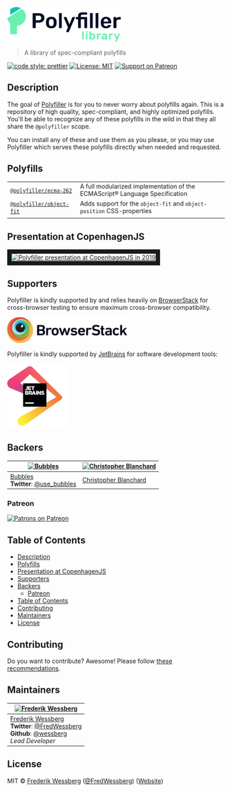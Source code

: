 <!-- SHADOW_SECTION_LOGO_START -->

<div><img alt="Logo" src="https://raw.githubusercontent.com/polyfiller-org/library/master/documentation/asset/logo-color-text.png" height="80"   /></div>

<!-- SHADOW_SECTION_LOGO_END -->

<!-- SHADOW_SECTION_DESCRIPTION_SHORT_START -->

> A library of spec-compliant polyfills

<!-- SHADOW_SECTION_DESCRIPTION_SHORT_END -->

<!-- SHADOW_SECTION_BADGES_START -->

<a href="https://github.com/prettier/prettier"><img alt="code style: prettier" src="https://img.shields.io/badge/code_style-prettier-ff69b4.svg"    /></a>
<a href="https://opensource.org/licenses/MIT"><img alt="License: MIT" src="https://img.shields.io/badge/License-MIT-yellow.svg"    /></a>
<a href="https://www.patreon.com/bePatron?u=11315442"><img alt="Support on Patreon" src="https://img.shields.io/badge/patreon-donate-green.svg"    /></a>

<!-- SHADOW_SECTION_BADGES_END -->

<!-- SHADOW_SECTION_DESCRIPTION_LONG_START -->

## Description

<!-- SHADOW_SECTION_DESCRIPTION_LONG_END -->

The goal of [Polyfiller](https://github.com/wessberg/Polyfiller) is for you to never worry about polyfills again.
This is a repository of high quality, spec-compliant, and highly optimized polyfills.
You'll be able to recognize any of these polyfills in the wild in that they all share the `@polyfiller` scope.

You can install any of these and use them as you please, or you may use Polyfiller which serves these polyfills directly when needed and requested.

## Polyfills

|                                                               |                                                                             |
| ------------------------------------------------------------- | --------------------------------------------------------------------------- |
| [`@polyfiller/ecma-262`](./packages/library/ecma/ecma-262)    | A full modularized implementation of the ECMAScript® Language Specification |
| [`@polyfiller/object-fit`](./packages/library/css/object-fit) | Adds support for the `object-fit` and `object-position` CSS-properties      |
|                                                               |                                                                             |

<!-- SHADOW_SECTION_FEATURE_IMAGE_START -->

<!-- SHADOW_SECTION_FEATURE_IMAGE_END -->

## Presentation at CopenhagenJS

<a href="http://www.youtube.com/watch?feature=player_embedded&v=3plpHThSyXU" target="_blank"><img src="http://img.youtube.com/vi/3plpHThSyXU/0.jpg" alt="Polyfiller presentation at CopenhagenJS in 2019" width="300" border="10" /></a>

## Supporters

Polyfiller is kindly supported by and relies heavily on [BrowserStack](https://www.browserstack.com) for cross-browser testing to ensure maximum cross-browser compatibility.

<a href="https://www.browserstack.com"><img alt="BrowserStack" src="https://raw.githubusercontent.com/polyfiller-org/library/master/documentation/asset/browserstack.png" height="60" /></a>

Polyfiller is kindly supported by [JetBrains](https://www.jetbrains.com/?from=Polyfiller) for software development tools:

<a href="https://www.jetbrains.com/?from=Polyfiller"><img alt="Supported by JetBrains" src="https://raw.githubusercontent.com/polyfiller-org/library/master/documentation/asset/jetbrains.png" height="150" /></a>

<!-- SHADOW_SECTION_BACKERS_START -->

## Backers

| <a href="https://usebubbles.com"><img alt="Bubbles" src="https://uploads-ssl.webflow.com/5d682047c28b217055606673/5e5360be16879c1d0dca6514_icon-thin-128x128%402x.png" height="70"   /></a> | <a href="https://github.com/cblanc"><img alt="Christopher Blanchard" src="https://avatars0.githubusercontent.com/u/2160685?s=400&v=4" height="70"   /></a> |
| ------------------------------------------------------------------------------------------------------------------------------------------------------------------------------------------- | ---------------------------------------------------------------------------------------------------------------------------------------------------------- |
| [Bubbles](https://usebubbles.com)<br><strong>Twitter</strong>: [@use_bubbles](https://twitter.com/use_bubbles)                                                                              | [Christopher Blanchard](https://github.com/cblanc)                                                                                                         |

### Patreon

<a href="https://www.patreon.com/bePatron?u=11315442"><img alt="Patrons on Patreon" src="https://img.shields.io/endpoint.svg?url=https://shieldsio-patreon.herokuapp.com/wessberg"  width="200"  /></a>

<!-- SHADOW_SECTION_BACKERS_END -->

<!-- SHADOW_SECTION_TOC_START -->

## Table of Contents

- [Description](#description)
- [Polyfills](#polyfills)
- [Presentation at CopenhagenJS](#presentation-at-copenhagenjs)
- [Supporters](#supporters)
- [Backers](#backers)
  - [Patreon](#patreon)
- [Table of Contents](#table-of-contents)
- [Contributing](#contributing)
- [Maintainers](#maintainers)
- [License](#license)

<!-- SHADOW_SECTION_TOC_END -->

<!-- SHADOW_SECTION_CONTRIBUTING_START -->

## Contributing

Do you want to contribute? Awesome! Please follow [these recommendations](./CONTRIBUTING.md).

<!-- SHADOW_SECTION_CONTRIBUTING_END -->

<!-- SHADOW_SECTION_MAINTAINERS_START -->

## Maintainers

| <a href="mailto:frederikwessberg@hotmail.com"><img alt="Frederik Wessberg" src="https://avatars2.githubusercontent.com/u/20454213?s=460&v=4" height="70"   /></a>                                                                |
| -------------------------------------------------------------------------------------------------------------------------------------------------------------------------------------------------------------------------------- |
| [Frederik Wessberg](mailto:frederikwessberg@hotmail.com)<br><strong>Twitter</strong>: [@FredWessberg](https://twitter.com/FredWessberg)<br><strong>Github</strong>: [@wessberg](https://github.com/wessberg)<br>_Lead Developer_ |

<!-- SHADOW_SECTION_MAINTAINERS_END -->

<!-- SHADOW_SECTION_LICENSE_START -->

## License

MIT © [Frederik Wessberg](mailto:frederikwessberg@hotmail.com) ([@FredWessberg](https://twitter.com/FredWessberg)) ([Website](https://github.com/wessberg))

<!-- SHADOW_SECTION_LICENSE_END -->
